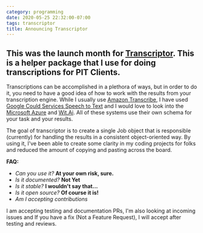 ```yaml
---
category: programming
date: 2020-05-25 22:32:00-07:00
tags: transcriptor
title: Announcing Transcriptor
---
```


## This was the launch month for [Transcriptor]. This is a helper package that I use for doing transcriptions for PIT Clients.

Transcriptions can be accomplished in a plethora of ways, but in order to do it, you need to have a good idea of how to work with the results from your transcription engine. While I usually use [Amazon Transcribe](https://aws.amazon.com/transcribe/), I have used [Google Could Services Speech to Text](https://cloud.google.com/speech-to-text/) and I would love to look into the [Microsoft Azure](https://azure.microsoft.com/en-us/services/cognitive-services/speech-to-text/) and [Wit.Ai](https://wit.ai). All of these systems use their own schema for your task and your results.

The goal of transcriptor is to create a single Job object that is responsible (currently) for handling the results in a consistent object-oriented way. By using it, I've been able to create some clarity in my coding projects for folks and reduced the amount of copying and pasting across the board.

**FAQ:**

* _Can you use it?_ **At your own risk, sure.**
* _Is it documented?_ **Not Yet**
* _Is it stable?_ **I wouldn't say that...**
* _Is it open source?_ **Of course it is!**
* _Am I accepting contributions_ 
 
I am accepting testing and documentation PRs, I'm also looking at incoming issues and If you have a fix (Not a Feature Request), I will accept after testing and reviews.

[Transcriptor]: https://pypi.org/project/transcriptor